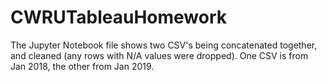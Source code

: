 # CWRUTableauHomework

The Jupyter Notebook file shows two CSV's being concatenated together, and cleaned (any rows with N/A values were dropped). 
One CSV is from Jan 2018, the other from Jan 2019. 
